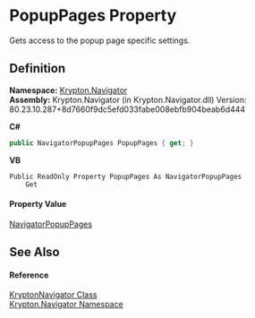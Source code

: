 # PopupPages Property


Gets access to the popup page specific settings.



## Definition
**Namespace:** <a href="a21ac074-d119-3dc6-bd1c-d3a12c0128bc.md">Krypton.Navigator</a>  
**Assembly:** Krypton.Navigator (in Krypton.Navigator.dll) Version: 80.23.10.287+8d7660f9dc5efd033fabe008ebfb904beab6d444

**C#**
``` C#
public NavigatorPopupPages PopupPages { get; }
```
**VB**
``` VB
Public ReadOnly Property PopupPages As NavigatorPopupPages
	Get
```



#### Property Value
<a href="baf2dc67-4882-6ec2-28d9-b571d71347b9.md">NavigatorPopupPages</a>

## See Also


#### Reference
<a href="5b32a15b-85d7-1db8-3c10-e43632f905eb.md">KryptonNavigator Class</a>  
<a href="a21ac074-d119-3dc6-bd1c-d3a12c0128bc.md">Krypton.Navigator Namespace</a>  
